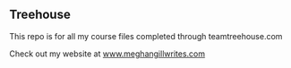 ## Treehouse

This repo is for all my course files completed through teamtreehouse.com

Check out my website at www.meghangillwrites.com